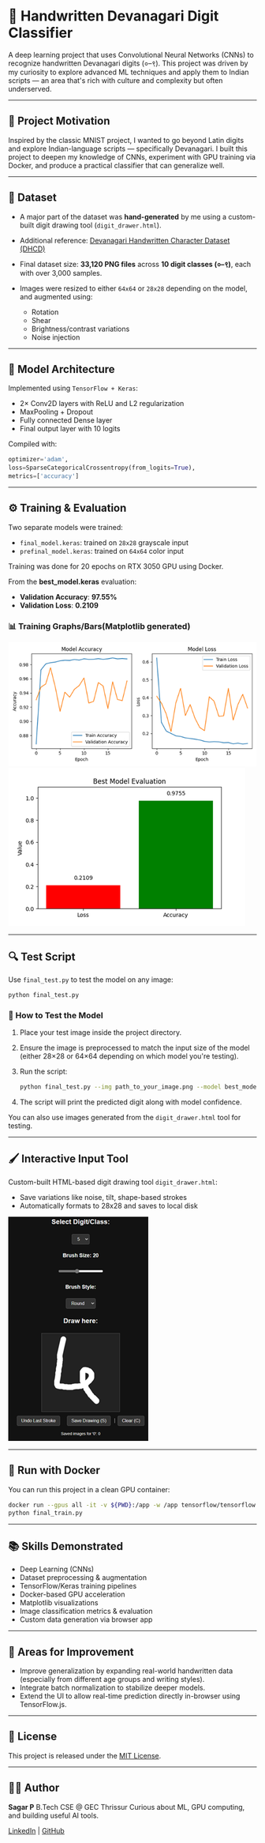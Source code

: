 # 🧐 Handwritten Devanagari Digit Classifier

A deep learning project that uses Convolutional Neural Networks (CNNs) to recognize handwritten Devanagari digits (०–९). This project was driven by my curiosity to explore advanced ML techniques and apply them to Indian scripts — an area that's rich with culture and complexity but often underserved.

---

## 🚀 Project Motivation

Inspired by the classic MNIST project, I wanted to go beyond Latin digits and explore Indian-language scripts — specifically Devanagari. I built this project to deepen my knowledge of CNNs, experiment with GPU training via Docker, and produce a practical classifier that can generalize well.

---

## 📁 Dataset

* A major part of the dataset was **hand-generated** by me using a custom-built digit drawing tool (`digit_drawer.html`).
* Additional reference: [Devanagari Handwritten Character Dataset (DHCD)](https://www.kaggle.com/datasets/ashokpant/devanagari-character-dataset)
* Final dataset size: **33,120 PNG files** across **10 digit classes (०–९)**, each with over 3,000 samples.
* Images were resized to either `64x64` or `28x28` depending on the model, and augmented using:

  * Rotation
  * Shear
  * Brightness/contrast variations
  * Noise injection

---

## 🏐 Model Architecture

Implemented using `TensorFlow + Keras`:

* 2× Conv2D layers with ReLU and L2 regularization
* MaxPooling + Dropout
* Fully connected Dense layer
* Final output layer with 10 logits

Compiled with:

```python
optimizer='adam',
loss=SparseCategoricalCrossentropy(from_logits=True),
metrics=['accuracy']
```

---

## ⚙️ Training & Evaluation

Two separate models were trained:

* `final_model.keras`: trained on `28x28` grayscale input
* `prefinal_model.keras`: trained on `64x64` color input

Training was done for 20 epochs on RTX 3050 GPU using Docker.

From the **best\_model.keras** evaluation:

* **Validation Accuracy**: **97.55%**
* **Validation Loss**: **0.2109**

### 📊 Training Graphs/Bars(Matplotlib generated)

![Training Performance](assets/training_performance.png)
![Best Model Performance](assets/best_model_performance.png)

---

## 🔍 Test Script

Use `final_test.py` to test the model on any image:

```bash
python final_test.py
```

### 🔬 How to Test the Model

1. Place your test image inside the project directory.
2. Ensure the image is preprocessed to match the input size of the model (either 28×28 or 64×64 depending on which model you're testing).
3. Run the script:

   ```bash
   python final_test.py --img path_to_your_image.png --model best_model.keras
   ```
4. The script will print the predicted digit along with model confidence.

You can also use images generated from the `digit_drawer.html` tool for testing.

---

## 🖌️ Interactive Input Tool

Custom-built HTML-based digit drawing tool `digit_drawer.html`:

* Save variations like noise, tilt, shape-based strokes
* Automatically formats to 28x28 and saves to local disk

![Digit_drawer Screenshot](assets/digit_drawer_ss.png)

---

## 🐳 Run with Docker

You can run this project in a clean GPU container:

```bash
docker run --gpus all -it -v ${PWD}:/app -w /app tensorflow/tensorflow:2.15.0-gpu bash
python final_train.py
```

---

## 📚 Skills Demonstrated

* Deep Learning (CNNs)
* Dataset preprocessing & augmentation
* TensorFlow/Keras training pipelines
* Docker-based GPU acceleration
* Matplotlib visualizations
* Image classification metrics & evaluation
* Custom data generation via browser app

---

## 🔧 Areas for Improvement

* Improve generalization by expanding real-world handwritten data (especially from different age groups and writing styles).
* Integrate batch normalization to stabilize deeper models.
* Extend the UI to allow real-time prediction directly in-browser using TensorFlow\.js.

---

## 📓 License

This project is released under the [MIT License](LICENSE).

---

## 🙆‍♂️ Author

**Sagar P**
B.Tech CSE @ GEC Thrissur
Curious about ML, GPU computing, and building useful AI tools.

[LinkedIn](https://www.linkedin.com/in/sagarp-)  |  [GitHub](https://github.com/sagarp-c)
